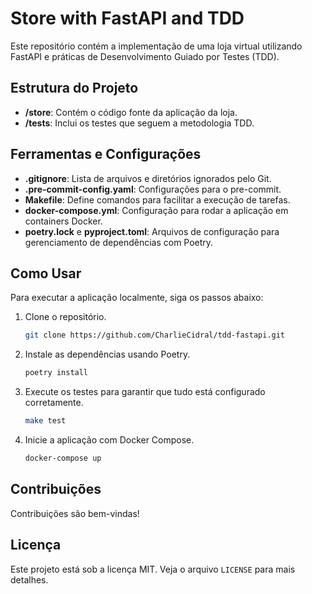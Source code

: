 # Store with FastAPI and TDD

Este repositório contém a implementação de uma loja virtual utilizando FastAPI e práticas de Desenvolvimento Guiado por Testes (TDD).

## Estrutura do Projeto

- **/store**: Contém o código fonte da aplicação da loja.
- **/tests**: Inclui os testes que seguem a metodologia TDD.

## Ferramentas e Configurações

- **.gitignore**: Lista de arquivos e diretórios ignorados pelo Git.
- **.pre-commit-config.yaml**: Configurações para o pre-commit.
- **Makefile**: Define comandos para facilitar a execução de tarefas.
- **docker-compose.yml**: Configuração para rodar a aplicação em containers Docker.
- **poetry.lock** e **pyproject.toml**: Arquivos de configuração para gerenciamento de dependências com Poetry.

## Como Usar

Para executar a aplicação localmente, siga os passos abaixo:

1. Clone o repositório.
    ```bash
    git clone https://github.com/CharlieCidral/tdd-fastapi.git
    ```
2. Instale as dependências usando Poetry.
    ```bash
    poetry install
    ```
3. Execute os testes para garantir que tudo está configurado corretamente.
    ```bash
    make test
    ```
4. Inicie a aplicação com Docker Compose.
    ```bash
    docker-compose up
    ```

## Contribuições

Contribuições são bem-vindas!

## Licença

Este projeto está sob a licença MIT. Veja o arquivo `LICENSE` para mais detalhes.
